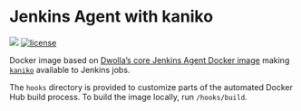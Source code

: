 # Jenkins Agent with kaniko

[![](https://images.microbadger.com/badges/image/dwolla/jenkins-agent-kaniko.svg)](https://microbadger.com/images/dwolla/jenkins-agent-kaniko)
[![license](https://img.shields.io/github/license/dwolla/jenkins-agent-docker-kaniko.svg?style=flat-square)](https://github.com/Dwolla/jenkins-agent-docker-kaniko/blob/master/LICENSE)

Docker image based on [Dwolla’s core Jenkins Agent Docker image](https://github.com/Dwolla/jenkins-agent-docker-core) making [`kaniko`](https://github.com/GoogleContainerTools/kaniko) available to Jenkins jobs.

The `hooks` directory is provided to customize parts of the automated Docker Hub build process. To build the image locally, run `/hooks/build`.
